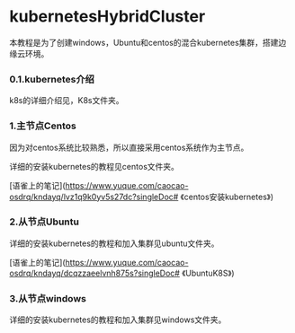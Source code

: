 # kubernetesHybridCluster
本教程是为了创建windows，Ubuntu和centos的混合kubernetes集群，搭建边缘云环境。

### 0.1.kubernetes介绍

k8s的详细介绍见，K8s文件夹。

### 1.主节点Centos

因为对centos系统比较熟悉，所以直接采用centos系统作为主节点。

详细的安装kubernetes的教程见centos文件夹。

[语雀上的笔记](https://www.yuque.com/caocao-osdrq/kndayq/lvz1q9k0yv5s27dc?singleDoc# 《centos安装kubernetes》)

### 2.从节点Ubuntu

详细的安装kubernetes的教程和加入集群见ubuntu文件夹。

[语雀上的笔记](https://www.yuque.com/caocao-osdrq/kndayq/dcqzzaeelvnh875s?singleDoc# 《UbuntuK8S》)

### 3.从节点windows

详细的安装kubernetes的教程和加入集群见windows文件夹。
